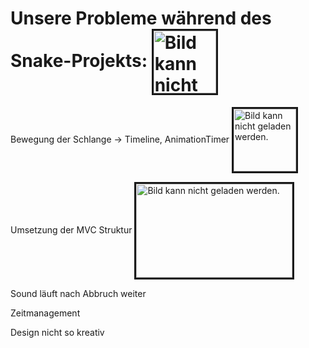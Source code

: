 <h1> Unsere Probleme während des Snake-Projekts:   
<img src="https://cdn-icons-png.flaticon.com/512/150/150409.png" height="100" width="100" alt="Bild kann nicht geladen werden." border="3" align="center"></h1>





<p> Bewegung der Schlange -> Timeline, AnimationTimer  <img src="https://rembound.com/files/creating-a-snake-game-tutorial-with-html5/snake.png" height="100" width="100" alt="Bild kann nicht geladen werden." border="3" align="center">
</p> 
<p> Umsetzung der MVC Struktur  <img src="https://miro.medium.com/max/884/1*yrAnC64Mq_7DuhRQWkbUmQ.png" height="150" width="250" alt="Bild kann nicht geladen werden." border="3" align="center">
 </p> 
<p> Sound läuft nach Abbruch weiter</p> 
<p> Zeitmanagement</p> 
<p> Design nicht so kreativ </p> 

